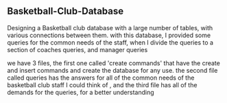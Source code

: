 ## Basketball-Club-Database

Designing a Basketball club database with a large number of tables, with various connections between them.
with this database, I provided some queries for the common needs of the staff, when I divide the queries to a section of coaches queries, and manager queries


we have 3 files, the first one called 'create commands' that have the create and insert commands and create the database for any use.
the second file called queries has the answers for all of the common needs of the basketball club staff I could think of
, and the third file has all of the demands for the queries, for a better understanding

